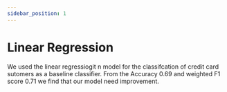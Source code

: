 ```yaml
---
sidebar_position: 1
---
```


# Linear Regression
We used the linear regressiogit n model
for the classifcation of credit card sutomers as
a baseline classifier. From the Accuracy 0.69 and weighted 
F1 score 0.71 we find that our model need improvement. 
